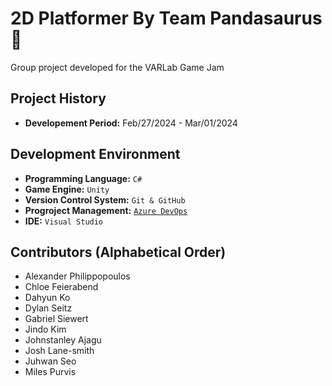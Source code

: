 # 2D Platformer By Team Pandasaurus 🐼

Group project developed for the VARLab Game Jam

## Project History

- **Developement Period:** Feb/27/2024 - Mar/01/2024

## Development Environment

- **Programming Language:** `C#`
- **Game Engine:** `Unity`
- **Version Control System:** `Git & GitHub`
- **Progroject Management:** [`Azure DevOps`](https://dev.azure.com/pandasaurusTEAM/2D_Platformer)
- **IDE:** `Visual Studio`

## Contributors (Alphabetical Order)

- Alexander Philippopoulos
- Chloe Feierabend
- Dahyun Ko
- Dylan Seitz
- Gabriel Siewert
- Jindo Kim
- Johnstanley Ajagu
- Josh Lane-smith
- Juhwan Seo
- Miles Purvis
